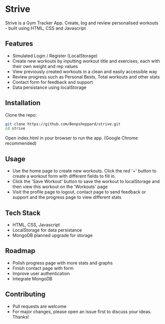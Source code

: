 # Strive
Strive is a Gym Tracker App. Create, log and review personalised workouts - built using HTML, CSS and Javascript

## Features
- Simulated Login / Register (LocalStorage)
- Create new workouts by inputting workout title and exercises, each with their own weight and rep values
- View previously created workouts in a clean and easily accessible way
- Review progress such as Personal Bests, Total workouts and other stats
- Contact form for feedback and support
- Data persistance using localStorage

## Installation
Clone the repo:
```bash
git clone https://github.com/Benpsheppard/strive.git
cd strive
```
Open index.html in your browser to run the app. (Google Chrome recommended)

## Usage
- Use the home page to create new workouts. Click the red '+' button to create a workout form with different fields to fill in.
- Click the 'Save Workout' button to save the workout to localStorage and then view this workout on the 'Workouts' page
- Visit the profile page to logout, contact page to send feedback or support and the progress page to view different stats

## Tech Stack
- HTML, CSS, Javascript
- LocalStorage for data persistance
- MongoDB planned upgrade for storage

## Roadmap
- Polish progress page with more stats and graphs
- Finish contact page with form
- Improve user authentication
- Integrate MongoDB

## Contributing
- Pull requests are welcome
- For major changes, please open an issue first to discuss your ideas. Thanks!
